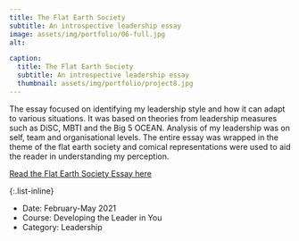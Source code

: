 ```yaml
---
title: The Flat Earth Society 
subtitle: An introspective leadership essay
image: assets/img/portfolio/06-full.jpg
alt: 

caption:
  title: The Flat Earth Society 
  subtitle: An introspective leadership essay
  thumbnail: assets/img/portfolio/project8.jpg
---
```

 The essay focused on identifying my leadership style and how it can adapt to various situations. It was based on theories from leadership measures such as DiSC, MBTI and the Big 5 OCEAN. Analysis of my leadership was on self, team and organisational levels. The entire essay was wrapped in the theme of the flat earth society and comical representations were used to aid the reader in understanding my perception.

[Read the Flat Earth Society Essay here](https://drive.google.com/file/d/1JHi_X_eNri-R6VopTpn6w4gimTS5tnaC/view?usp=sharing) 

{:.list-inline}
- Date: February-May 2021
- Course: Developing the Leader in You
- Category: Leadership


